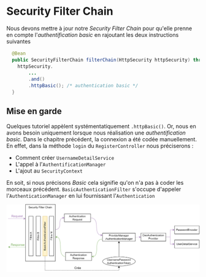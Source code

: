 # Security Filter Chain
Nous devons mettre à jour notre *Security Filter Chain* pour qu'elle prenne en compte l'*authentification basic* en rajoutant les deux instructions suivantes


```java
  @Bean
  public SecurityFilterChain filterChain(HttpSecurity httpSecurity) throws Exception {
    httpSecurity.
        ...
        .and()
        .httpBasic(); /* authentication basic */
  }
```


## Mise en garde
Quelques tutoriel appèlent systémentatiquement `.httpBasic()`. Or, nous en avons besoin uniquement lorsque nous réalisation une *authentification basic*. Dans le chapitre précédent, la connexion a été codée manuellement. En effet, dans la méthode `login` du `RegisterController` nous préciserons :
- Comment créer `UsernameDetailService`
- L'appel à l'`AuthentificationManager`   
- L'ajout au `SecurityContext`   

En soit, si nous précisons *Basic* cela signifie qu'on n'a pas à coder les morceaux précédent. `BasicAuthenticationFilter` s'occupe d'appeler l'`AuthenticationManager` en lui fournissant l'`Authentication`

![](../Images/SpringSecurityArchiBasic.png)